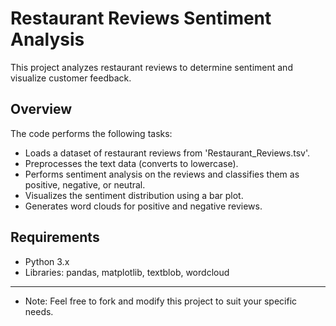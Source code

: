 # Restaurant Reviews Sentiment Analysis

This project analyzes restaurant reviews to determine sentiment and visualize customer feedback.

## Overview

The code performs the following tasks:

- Loads a dataset of restaurant reviews from 'Restaurant_Reviews.tsv'.
- Preprocesses the text data (converts to lowercase).
- Performs sentiment analysis on the reviews and classifies them as positive, negative, or neutral.
- Visualizes the sentiment distribution using a bar plot.
- Generates word clouds for positive and negative reviews.

## Requirements

- Python 3.x
- Libraries: pandas, matplotlib, textblob, wordcloud

---

- Note: Feel free to fork and modify this project to suit your specific needs.
